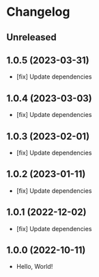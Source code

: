 # Changelog

## Unreleased

## 1.0.5 (2023-03-31)

- [fix] Update dependencies

## 1.0.4 (2023-03-03)

- [fix] Update dependencies

## 1.0.3 (2023-02-01)

- [fix] Update dependencies

## 1.0.2 (2023-01-11)

- [fix] Update dependencies

## 1.0.1 (2022-12-02)

- [fix] Update dependencies

## 1.0.0 (2022-10-11)

- Hello, World!
